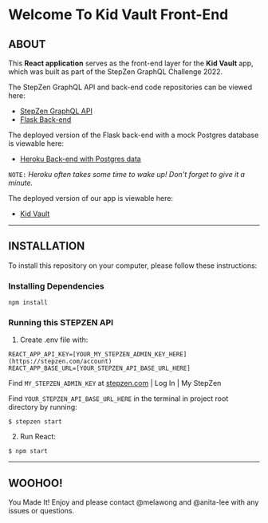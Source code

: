 # Welcome To Kid Vault Front-End

## ABOUT

This **React application** serves as the front-end layer for the **Kid Vault** app, which was built as part of the StepZen GraphQL Challenge 2022.

The StepZen GraphQL API and back-end code repositories can be viewed here:

- [StepZen GraphQL API](https://github.com/anita-lee/test_stepzen)
- [Flask Back-end](https://github.com/anita-lee/mom_api2)

The deployed version of the Flask back-end with a mock Postgres database is viewable here:

- [Heroku Back-end with Postgres data](https://test-mom-api.herokuapp.com/)

`NOTE:` _Heroku often takes some time to wake up! Don't forget to give it a minute._

The deployed version of our app is viewable here:

- [Kid Vault](https://kidvault.surge.sh/)

---

## INSTALLATION

To install this repository on your computer, please follow these instructions:

### Installing Dependencies

```
npm install
```

### Running this STEPZEN API

1. Create .env file with:

```
REACT_APP_API_KEY=[YOUR_MY_STEPZEN_ADMIN_KEY_HERE](https://stepzen.com/account)
REACT_APP_BASE_URL=[YOUR_STEPZEN_API_BASE_URL_HERE]
```

Find `MY_STEPZEN_ADMIN_KEY` at [stepzen.com](https://stepzen.com/account) | Log In | My StepZen

Find `YOUR_STEPZEN_API_BASE_URL_HERE` in the terminal in project root directory by running:

```
$ stepzen start
```

2. Run React:

```
$ npm start
```

---

## WOOHOO!

You Made It! Enjoy and please contact @melawong and @anita-lee with any issues or questions.
